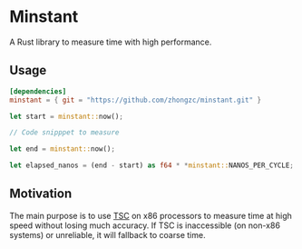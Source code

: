# Minstant

A Rust library to measure time with high performance.


## Usage

```toml
[dependencies]
minstant = { git = "https://github.com/zhongzc/minstant.git" }
```

```rust
let start = minstant::now();

// Code snipppet to measure

let end = minstant::now();

let elapsed_nanos = (end - start) as f64 * *minstant::NANOS_PER_CYCLE;
```


## Motivation

The main purpose is to use [TSC](https://en.wikipedia.org/wiki/Time_Stamp_Counter) on x86 processors to measure time at high speed without losing much accuracy. If TSC is inaccessible (on non-x86 systems) or unreliable, it will fallback to coarse time.
